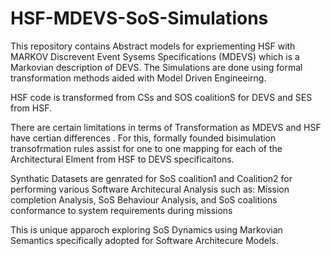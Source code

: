# HSF-MDEVS-SoS-Simulations

This repository contains Abstract models for expriementing HSF with MARKOV Discrevent Event Sysems Specifications (MDEVS) which is a Markovian description of DEVS. The Simulations are done using formal transformation methods aided with Model Driven Engineeirng. 

HSF code is transformed from CSs and SOS coalitionS for DEVS and SES from HSF.  

There are certain limitations in terms of Transformation as MDEVS and HSF have certian differences . For this, formally founded bisimulation transofrmation rules assist for one to one mapping for each of the Architectural Elment from HSF to DEVS specificaitons.

Synthatic Datasets are genrated for SoS coalition1 and Coalition2 for performing various Software Architecural Analysis such as:
Mission completion Analysis,
SoS Behaviour Analysis,
and SoS coalitions conformance to system requirements during missions

This is unique apparoch exploring SoS Dynamics using Markovian Semantics specifically adopted for Software Architecure Models. 
